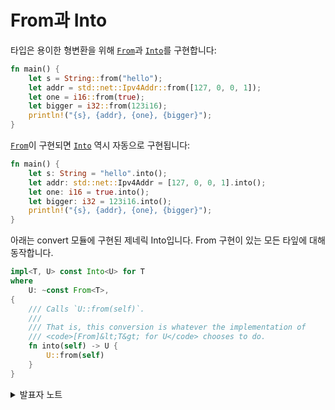 # From과 Into

타입은 용이한 형변환을 위해 [`From`](https://doc.rust-lang.org/std/convert/trait.From.html)과 [`Into`](https://doc.rust-lang.org/std/convert/trait.Into.html)를 구현합니다:

```rust
fn main() {
    let s = String::from("hello");
    let addr = std::net::Ipv4Addr::from([127, 0, 0, 1]);
    let one = i16::from(true);
    let bigger = i32::from(123i16);
    println!("{s}, {addr}, {one}, {bigger}");
}
```

[`From`](https://doc.rust-lang.org/std/convert/trait.From.html)이 구현되면 [`Into`](https://doc.rust-lang.org/std/convert/trait.Into.html) 역시 자동으로 구현됩니다:

```rust
fn main() {
    let s: String = "hello".into();
    let addr: std::net::Ipv4Addr = [127, 0, 0, 1].into();
    let one: i16 = true.into();
    let bigger: i32 = 123i16.into();
    println!("{s}, {addr}, {one}, {bigger}");
}
```

아래는 convert 모듈에 구현된 제네릭 Into입니다. From 구현이 있는 모든 타잎에 대해 동작합니다.&#x20;

```rust
impl<T, U> const Into<U> for T
where
    U: ~const From<T>,
{
    /// Calls `U::from(self)`.
    ///
    /// That is, this conversion is whatever the implementation of
    /// <code>[From]&lt;T&gt; for U</code> chooses to do.
    fn into(self) -> U {
        U::from(self)
    }
}
```

<details>

<summary>발표자 노트</summary>

* 그렇기 때문에 사용자 정의 타입의 경우에도 `From` 만 구현하는 것이 일반적입니다.
* “`String`으로 변환할 수 있는 모든 것“과 같은 함수의 인수 타입을 선언할 때에는 `Into`를 사용해야 함을 조심하세요. 그래야만, 함수는 `From`을 구현한 타입과 `Into` _만_ 구현한 타입 모두를 인자로 받을 수 있습니다.

</details>

